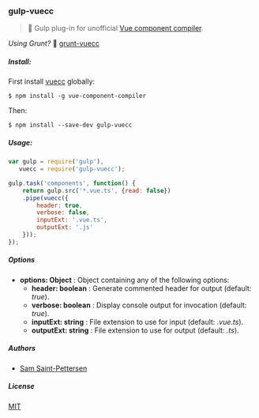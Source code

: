 ### gulp-vuecc
> :tropical_drink: Gulp plug-in for unofficial [Vue component compiler](https://github.com/stpettersens/vue-component-compiler).

_Using Grunt?_ :boar: [grunt-vuecc](http://github.com/stpettersens/grunt-vuecc)

<!--
[![Build Status](https://travis-ci.org/stpettersens/gulp-codo.png?branch=master)](https://travis-ci.org/stpettersens/gulp-codo)
[![npm version](https://badge.fury.io/js/gulp-codo.svg)](http://npmjs.com/package/gulp-codo)
[![Dependency Status](https://david-dm.org/stpettersens/gulp-codo.png?theme=shields.io)](https://david-dm.org/stpettersens/gulp-codo) [![Development Dependency Status](https://david-dm.org/stpettersens/gulp-codo/dev-status.png?theme=shields.io)](https://david-dm.org/stpettersens/gulp-codo#info=devDependencies)
-->

##### Install:

First install [vuecc](https://github.com/stpettersens/vue-component-compiler) globally:

	$ npm install -g vue-component-compiler

Then:

    $ npm install --save-dev gulp-vuecc

##### Usage:
```js
var gulp = require('gulp'),
   vuecc = require('gulp-vuecc');

gulp.task('components', function() {
	return gulp.src('*.vue.ts', {read: false})
	.pipe(vuecc({
		header: true,
		verbose: false,
		inputExt: '.vue.ts',
		outputExt: '.js'
	}));
});
```

##### Options

* **options: Object** : Object containing any of the following options:
  * **header: boolean** : Generate commented header for output (default: *true*).
  * **verbose: boolean** : Display console output for invocation (default: *true*).
  * **inputExt: string** : File extension to use for input (default: *.vue.ts*).
  * **outputExt: string** : File extension to use for output (default: *.ts*).

##### Authors

* [Sam Saint-Pettersen](https://github.com/stpettersens)

##### License

[MIT](https://opensource.org/licenses/MIT)
